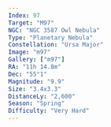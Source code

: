 ```yaml
---
Index: 97
Target: "M97"
NGC: "NGC 3587 Owl Nebula"
Type: "Planetary Nebula"
Constellation: "Ursa Major"
Image: "m97"
Gallery: ["m97"]
RA: "11h 14.8m"
Dec: "55°1"
Magnitude: "9.9"
Size: "3.4x3.3"
DistanceLy: "2,600"
Season: "Spring"
Difficulty: "Very Hard"
---
```

